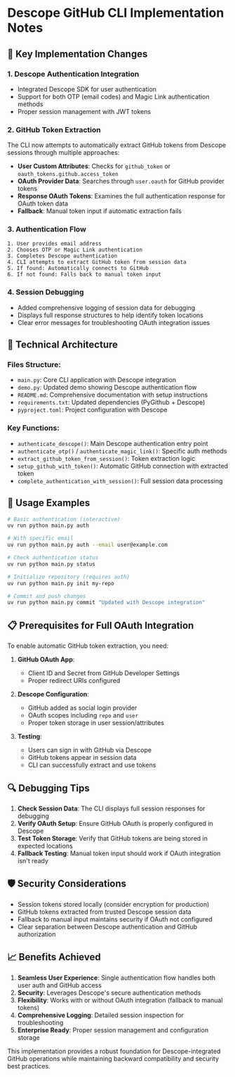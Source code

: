 # Descope GitHub CLI Implementation Notes

## 🎯 Key Implementation Changes

### 1. **Descope Authentication Integration**
- Integrated Descope SDK for user authentication
- Support for both OTP (email codes) and Magic Link authentication methods
- Proper session management with JWT tokens

### 2. **GitHub Token Extraction**
The CLI now attempts to automatically extract GitHub tokens from Descope sessions through multiple approaches:

- **User Custom Attributes**: Checks for `github_token` or `oauth_tokens.github.access_token`
- **OAuth Provider Data**: Searches through `user.oauth` for GitHub provider tokens
- **Response OAuth Tokens**: Examines the full authentication response for OAuth token data
- **Fallback**: Manual token input if automatic extraction fails

### 3. **Authentication Flow**

```
1. User provides email address
2. Chooses OTP or Magic Link authentication
3. Completes Descope authentication
4. CLI attempts to extract GitHub token from session data
5. If found: Automatically connects to GitHub
6. If not found: Falls back to manual token input
```

### 4. **Session Debugging**
- Added comprehensive logging of session data for debugging
- Displays full response structures to help identify token locations
- Clear error messages for troubleshooting OAuth integration issues

## 🔧 Technical Architecture

### Files Structure:
- `main.py`: Core CLI application with Descope integration
- `demo.py`: Updated demo showing Descope authentication flow
- `README.md`: Comprehensive documentation with setup instructions
- `requirements.txt`: Updated dependencies (PyGithub + Descope)
- `pyproject.toml`: Project configuration with Descope

### Key Functions:
- `authenticate_descope()`: Main Descope authentication entry point
- `authenticate_otp()` / `authenticate_magic_link()`: Specific auth methods
- `extract_github_token_from_session()`: Token extraction logic
- `setup_github_with_token()`: Automatic GitHub connection with extracted token
- `complete_authentication_with_session()`: Full session data processing

## 🚀 Usage Examples

```bash
# Basic authentication (interactive)
uv run python main.py auth

# With specific email
uv run python main.py auth --email user@example.com

# Check authentication status
uv run python main.py status

# Initialize repository (requires auth)
uv run python main.py init my-repo

# Commit and push changes
uv run python main.py commit "Updated with Descope integration"
```

## 📋 Prerequisites for Full OAuth Integration

To enable automatic GitHub token extraction, you need:

1. **GitHub OAuth App**:
   - Client ID and Secret from GitHub Developer Settings
   - Proper redirect URIs configured

2. **Descope Configuration**:
   - GitHub added as social login provider
   - OAuth scopes including `repo` and `user`
   - Proper token storage in user session/attributes

3. **Testing**:
   - Users can sign in with GitHub via Descope
   - GitHub tokens appear in session data
   - CLI can successfully extract and use tokens

## 🔍 Debugging Tips

1. **Check Session Data**: The CLI displays full session responses for debugging
2. **Verify OAuth Setup**: Ensure GitHub OAuth is properly configured in Descope
3. **Test Token Storage**: Verify that GitHub tokens are being stored in expected locations
4. **Fallback Testing**: Manual token input should work if OAuth integration isn't ready

## 🛡️ Security Considerations

- Session tokens stored locally (consider encryption for production)
- GitHub tokens extracted from trusted Descope session data
- Fallback to manual input maintains security if OAuth not configured
- Clear separation between Descope authentication and GitHub authorization

## 📈 Benefits Achieved

1. **Seamless User Experience**: Single authentication flow handles both user auth and GitHub access
2. **Security**: Leverages Descope's secure authentication methods
3. **Flexibility**: Works with or without OAuth integration (fallback to manual tokens)
4. **Comprehensive Logging**: Detailed session inspection for troubleshooting
5. **Enterprise Ready**: Proper session management and configuration storage

This implementation provides a robust foundation for Descope-integrated GitHub operations while maintaining backward compatibility and security best practices.
